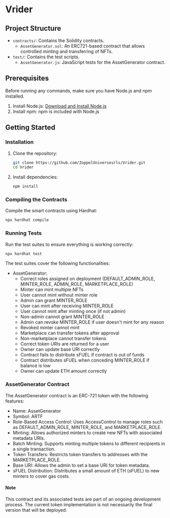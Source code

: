 # Vrider



## Project Structure

- `contracts/`: Contains the Solidity contracts.
  - `AssetGenerator.sol`: An ERC721-based contract that allows controlled minting and transferring of NFTs.
- `test/`: Contains the test scripts.
  - `AssetGenerator.js`: JavaScript tests for the AssetGenerator contract.


## Prerequisites

Before running any commands, make sure you have Node.js and npm installed.

1. Install Node.js: [Download and Install Node.js](https://nodejs.org/)
2. Install npm: npm is included with Node.js

## Getting Started

### Installation

1. Clone the repository:
    ```sh
    git clone https://github.com/ZoppelUniversesrls/Vrider.git
    cd Vrider
    ```

2. Install dependencies:
    ```sh
    npm install
    ```

### Compiling the Contracts

Compile the smart contracts using Hardhat:
```sh
npx hardhat compile
```


### Running Tests

Run the test suites to ensure everything is working correctly:
```sh
npx hardhat test
```

The test suites cover the following functionalities:
  
- AssetGenerator:
  - Correct roles assigned on deployment (DEFAULT_ADMIN_ROLE, MINTER_ROLE, ADMIN_ROLE, MARKETPLACE_ROLE)
  - Minter can mint multiple NFTs
  - User cannot mint without minter role
  - Admin can grant MINTER_ROLE
  - User can mint after receiving MINTER_ROLE
  - User cannot mint after minting once (if not admin)
  - Non-admin cannot grant MINTER_ROLE
  - Admin can revoke MINTER_ROLE if user doesn't mint for any reason
  - Revoked minter cannot mint
  - Marketplace can transfer tokens after approval
  - Non-marketplace cannot transfer tokens
  - Correct token URIs are returned for a user
  - Owner can update base URI correctly
  - Contract fails to distribute sFUEL if contract is out of funds
  - Contract distributes sFUEL when conceding MINTER_ROLE if balance is low
  - Owner can update ETH amount correctly

### AssetGenerator Contract

The AssetGenerator contract is an ERC-721 token with the following features:

- Name: AssetGenerator
- Symbol: ARTF
- Role-Based Access Control: Uses AccessControl to manage roles such as DEFAULT_ADMIN_ROLE, MINTER_ROLE, and MARKETPLACE_ROLE.
- Minting: Allows authorized minters to create new NFTs with associated metadata URIs.
- Batch Minting: Supports minting multiple tokens to different recipients in a single transaction.
- Token Transfers: Restricts token transfers to addresses with the MARKETPLACE_ROLE.
- Base URI: Allows the admin to set a base URI for token metadata.
- sFUEL Distribution: Distributes a small amount of ETH (sFUEL) to new minters to cover gas costs.

#### Note

This contract and its associated tests are part of an ongoing development process. The current token implementation is not necessarily the final version that will be deployed.


